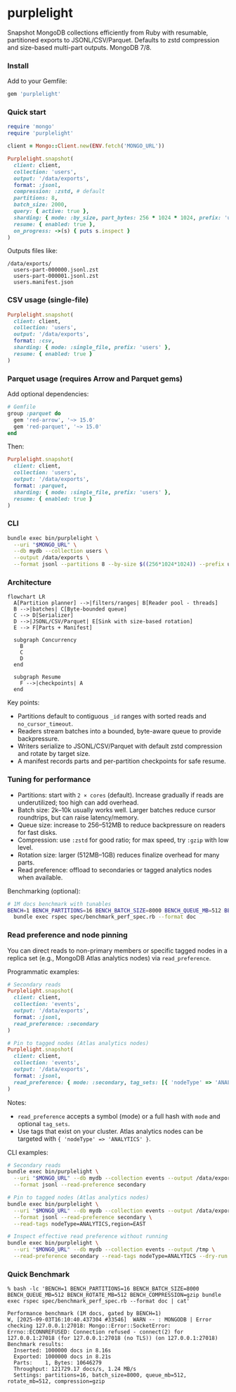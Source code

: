 # purplelight

Snapshot MongoDB collections efficiently from Ruby with resumable, partitioned exports to JSONL/CSV/Parquet. Defaults to zstd compression and size-based multi-part outputs. MongoDB 7/8.

### Install

Add to your Gemfile:

```ruby
gem 'purplelight'
```

### Quick start

```ruby
require 'mongo'
require 'purplelight'

client = Mongo::Client.new(ENV.fetch('MONGO_URL'))

Purplelight.snapshot(
  client: client,
  collection: 'users',
  output: '/data/exports',
  format: :jsonl,
  compression: :zstd, # default
  partitions: 8,
  batch_size: 2000,
  query: { active: true },
  sharding: { mode: :by_size, part_bytes: 256 * 1024 * 1024, prefix: 'users' },
  resume: { enabled: true },
  on_progress: ->(s) { puts s.inspect }
)
```

Outputs files like:

```
/data/exports/
  users-part-000000.jsonl.zst
  users-part-000001.jsonl.zst
  users.manifest.json
```

### CSV usage (single-file)

```ruby
Purplelight.snapshot(
  client: client,
  collection: 'users',
  output: '/data/exports',
  format: :csv,
  sharding: { mode: :single_file, prefix: 'users' },
  resume: { enabled: true }
)
```

### Parquet usage (requires Arrow and Parquet gems)

Add optional dependencies:

```ruby
# Gemfile
group :parquet do
  gem 'red-arrow', '~> 15.0'
  gem 'red-parquet', '~> 15.0'
end
```

Then:

```ruby
Purplelight.snapshot(
  client: client,
  collection: 'users',
  output: '/data/exports',
  format: :parquet,
  sharding: { mode: :single_file, prefix: 'users' },
  resume: { enabled: true }
)
```

### CLI

```bash
bundle exec bin/purplelight \
  --uri "$MONGO_URL" \
  --db mydb --collection users \
  --output /data/exports \
  --format jsonl --partitions 8 --by-size $((256*1024*1024)) --prefix users
```

### Architecture

```mermaid
flowchart LR
  A[Partition planner] -->|filters/ranges| B[Reader pool - threads]
  B -->|batches| C[Byte-bounded queue]
  C --> D[Serializer]
  D -->|JSONL/CSV/Parquet| E[Sink with size-based rotation]
  E --> F[Parts + Manifest]

  subgraph Concurrency
    B
    C
    D
  end

  subgraph Resume
    F -->|checkpoints| A
  end
```

Key points:
- Partitions default to contiguous `_id` ranges with sorted reads and `no_cursor_timeout`.
- Readers stream batches into a bounded, byte-aware queue to provide backpressure.
- Writers serialize to JSONL/CSV/Parquet with default zstd compression and rotate by target size.
- A manifest records parts and per-partition checkpoints for safe resume.

### Tuning for performance

- Partitions: start with `2 × cores` (default). Increase gradually if reads are underutilized; too high can add overhead.
- Batch size: 2k–10k usually works well. Larger batches reduce cursor roundtrips, but can raise latency/memory.
- Queue size: increase to 256–512MB to reduce backpressure on readers for fast disks.
- Compression: use `:zstd` for good ratio; for max speed, try `:gzip` with low level.
- Rotation size: larger (512MB–1GB) reduces finalize overhead for many parts.
- Read preference: offload to secondaries or tagged analytics nodes when available.

Benchmarking (optional):

```bash
# 1M docs benchmark with tunables
BENCH=1 BENCH_PARTITIONS=16 BENCH_BATCH_SIZE=8000 BENCH_QUEUE_MB=512 BENCH_ROTATE_MB=512 BENCH_COMPRESSION=gzip \
  bundle exec rspec spec/benchmark_perf_spec.rb --format doc
```

### Read preference and node pinning

You can direct reads to non-primary members or specific tagged nodes in a replica set (e.g., MongoDB Atlas analytics nodes) via `read_preference`.

Programmatic examples:

```ruby
# Secondary reads
Purplelight.snapshot(
  client: client,
  collection: 'events',
  output: '/data/exports',
  format: :jsonl,
  read_preference: :secondary
)

# Pin to tagged nodes (Atlas analytics nodes)
Purplelight.snapshot(
  client: client,
  collection: 'events',
  output: '/data/exports',
  format: :jsonl,
  read_preference: { mode: :secondary, tag_sets: [{ 'nodeType' => 'ANALYTICS' }] }
)
```

Notes:
- `read_preference` accepts a symbol (mode) or a full hash with `mode` and optional `tag_sets`.
- Use tags that exist on your cluster. Atlas analytics nodes can be targeted with `{ 'nodeType' => 'ANALYTICS' }`.

CLI examples:

```bash
# Secondary reads
bundle exec bin/purplelight \
  --uri "$MONGO_URL" --db mydb --collection events --output /data/exports \
  --format jsonl --read-preference secondary

# Pin to tagged nodes (Atlas analytics nodes)
bundle exec bin/purplelight \
  --uri "$MONGO_URL" --db mydb --collection events --output /data/exports \
  --format jsonl --read-preference secondary \
  --read-tags nodeType=ANALYTICS,region=EAST

# Inspect effective read preference without running
bundle exec bin/purplelight \
  --uri "$MONGO_URL" --db mydb --collection events --output /tmp \
  --read-preference secondary --read-tags nodeType=ANALYTICS --dry-run
```

### Quick Benchmark
```
% bash -lc 'BENCH=1 BENCH_PARTITIONS=16 BENCH_BATCH_SIZE=8000 BENCH_QUEUE_MB=512 BENCH_ROTATE_MB=512 BENCH_COMPRESSION=gzip bundle exec rspec spec/benchmark_perf_spec.rb --format doc | cat'

Performance benchmark (1M docs, gated by BENCH=1)
W, [2025-09-03T16:10:40.437304 #33546]  WARN -- : MONGODB | Error checking 127.0.0.1:27018: Mongo::Error::SocketError: Errno::ECONNREFUSED: Connection refused - connect(2) for 127.0.0.1:27018 (for 127.0.0.1:27018 (no TLS)) (on 127.0.0.1:27018)
Benchmark results:
  Inserted: 1000000 docs in 8.16s
  Exported: 1000000 docs in 8.21s
  Parts:    1, Bytes: 10646279
  Throughput: 121729.17 docs/s, 1.24 MB/s
  Settings: partitions=16, batch_size=8000, queue_mb=512, rotate_mb=512, compression=gzip
```
